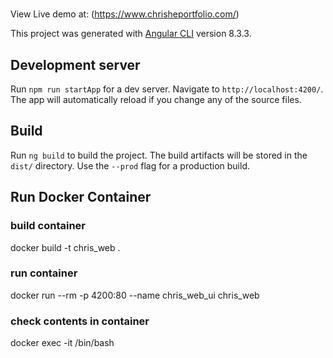 #
View Live demo at: (https://www.chrisheportfolio.com/)

This project was generated with [Angular CLI](https://github.com/angular/angular-cli) version 8.3.3.

## Development server

Run `npm run startApp` for a dev server. Navigate to `http://localhost:4200/`. The app will automatically reload if you change any of the source files.

## Build

Run `ng build` to build the project. The build artifacts will be stored in the `dist/` directory. Use the `--prod` flag for a production build.


## Run Docker Container

### build container
docker build -t chris_web .

### run container
docker run --rm -p 4200:80 --name chris_web_ui chris_web

### check contents in container
docker exec -it /bin/bash
